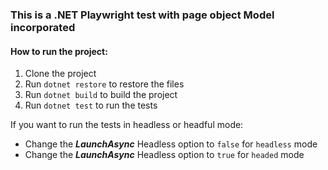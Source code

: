 ### This is a .NET Playwright test with page object Model incorporated
#### How to run the project:
1. Clone the project
2. Run `dotnet restore` to restore the files
3. Run `dotnet build` to build the project
4. Run `dotnet test` to run the tests

If you want to run the tests in headless or headful mode:
  * Change the ***LaunchAsync*** Headless option to `false` for `headless` mode
  * Change the ***LaunchAsync*** Headless option to `true` for `headed` mode
